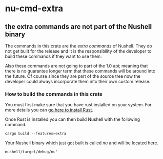 # nu-cmd-extra

## the extra commands are not part of the Nushell binary

The commands in this crate are the *extra commands* of Nushell.  They do not
get built for the release and it is the responsibility of the developer to
build these commands if they want to use them.

Also these commands are not going to part of the 1.0 api; meaning that there
is no guarantee longer term that these commands will be around into the future.
Of course since they are part of the source tree now the developer could always
incorporate them into their own custom release.

### How to build the commands in this crate

You must first make sure that you have rust installed on your system.  For
more details you can [go here to install Rust](https://rustup.rs/).

Once Rust is installed you can then build Nushell with the following command.

```rust
cargo build --features=extra
```

Your Nushell binary which just got built is called *nu* and will be located here.

```
nushell/target/debug/nu'
```
